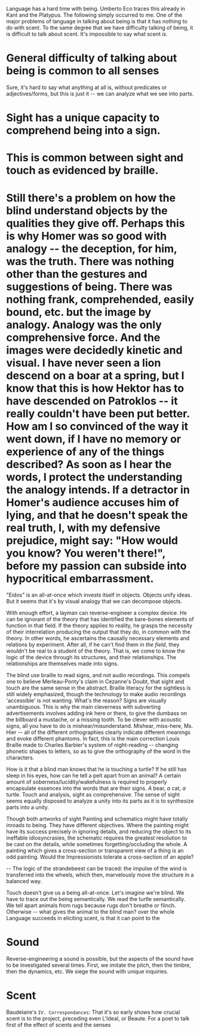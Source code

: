 Language has a hard time with being.
Umberto Eco traces this already in Kant and the Platypus.
The following simply occurred to me.
One of the major problems of language in talking about being is that it has nothing to do with scent. 
To the same degree that we have difficulty talking of being, it is difficult to talk about scent. It's impossible to say what scent *is*.

# General difficulty of talking about being is common to all senses
Sure, it's hard to say what anything at all is, without predicates or adjectives/forms, but this is just it -- we can analyze what we see into parts.

# Sight has a unique capacity to comprehend being into a sign.
# This is common between sight and touch as evidenced by braille.
# Still there's a problem on how the blind understand objects by the qualities they give off. Perhaps this is why Homer was so good with analogy -- the deception, for him, was the truth. There was nothing other than the gestures and suggestions of being. There was nothing frank, comprehended, easily bound, etc. but the image by analogy. Analogy was the only comprehensive force. And the images were decidedly kinetic and visual. I have never seen a lion descend on a boar at a spring, but I know that this is how Hektor has to have descended on Patroklos -- it really couldn't have been put better. How am I so convinced of the way it went down, if I have no memory or experience of any of the things described? As soon as I hear the words, I protect the understanding the analogy intends. If a detractor in Homer's audience accuses him of lying, and that he doesn't speak the real truth, I, with my defensive prejudice, might say: "How would you know? You weren't there!", before my passion can subside into hypocritical embarrassment.
"Eidos" is an all-at-once which invests itself in objects. Objects unify ideas. But it seems that it's by visual analogy that we can decompose objects. 

With enough effort, a layman can reverse-engineer a complex device. He can be ignorant of the theory that has identified the bare-bones elements of function in that field. If the theory applies to reality, he grasps the necessity of their interrelation producing the output that they do, in common with the theory. In other words, he ascertains the causally necessary elements and relations by experiment. After all, if he can't find them *in the field*, they wouldn't be real to a student of the theory. That is, we come to know the logic of the device through its structures, and their relationships. The relationships are themselves made into signs. 

The blind use braille to read signs, and not audio recordings. 
This compels one to believe Merleau-Ponty's claim in Cezanne's Doubt, that sight and touch are the same sense in the abstract. Braille literacy for the sightless is still widely emphasized, though the technology to make audio recordings 'accessible' is not wanting. What's the reason?
Signs are visually unambiguous. 
This is why the main cleverness with subverting advertisements involves adding ink here or there, to give the dumbass on the billboard a mustache, or a missing tooth.
To be clever with acoustic signs, all you have to do is mishear/misunderstand. Mishear, miss-here, Ms. Hier -- all of the different orthographies clearly indicate different meanings and evoke different phantoms. In fact, this is the main correction Louis Braille made to Charles Barbier's system of night-reading -- changing phonetic shapes to letters, so as to give the orthography of the word in the characters.

How is it that a blind man knows that he is touching a turtle? If he still has sleep in his eyes, how can he tell a pelt apart from an animal?
A certain amount of soberness/lucidity/wakefulness is required to properly encapsulate essences into the words that are their signs. *A* bear, *a* cat, *a* turtle.
Touch and analysis, sight as comprehensive. The sense of sight seems equally disposed to analyze a unity into its parts as it is to synthesize parts into a unity.

Though both artworks of sight
Painting and schematics might have totally inroads to being. They have different objectives. Where the painting might have its success precisely in ignoring details, and reducing the object to its ineffable idiosyncrasies, the schematic requires the greatest resolution to be cast on the details, while sometimes forgetting/occluding the whole. A painting which gives a cross-section or transparent view of a thing is an odd painting. Would the Impressionists tolerate a cross-section of an apple?

-- The logic of the strandebeest can be traced: the impulse of the wind is transferred into the wheels, which then, marvelously move the structure in a balanced way.


Touch doesn't give us a being all-at-once. Let's imagine we're blind. We have to trace out the being semantically. We read the turtle semantically. We tell apart animals from rugs because rugs don't breathe or flinch. Otherwise -- what gives the animal to the blind man? over the whole  Language succeeds in eliciting scent, is that it can point to the 



# Sound
Reverse-engineering a sound is possible, but the aspects of the sound have to be investigated several times. First, we imitate the pitch, then the timbre, then the dynamics, etc. We siege the sound with unique inquiries.


# Scent

Baudelaire's `IV. Correspondances`: That it's so early shows how crucial scent is to the project, preceding even L'Ideal, or Beaute. For a poet to talk first of the effect of scents and the senses 
